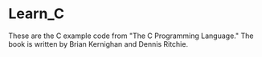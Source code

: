 Learn_C
=======
These are the C example code from "The C Programming Language."
The book is written by Brian Kernighan and Dennis Ritchie.
